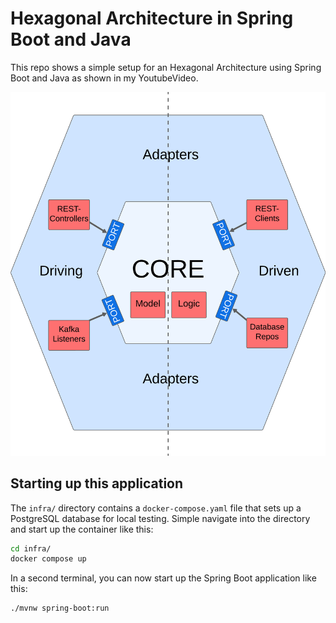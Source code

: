# Hexagonal Architecture in Spring Boot and Java

This repo shows a simple setup for an Hexagonal Architecture using Spring Boot and Java as shown in my YoutubeVideo.

![Hexagon](./hexagon.png)

## Starting up this application

The `infra/` directory contains a `docker-compose.yaml` file that sets up a PostgreSQL database for local testing.
Simple navigate into the directory and start up the container like this:

```bash
cd infra/
docker compose up
```

In a second terminal, you can now start up the Spring Boot application like this:

```bash
./mvnw spring-boot:run
```